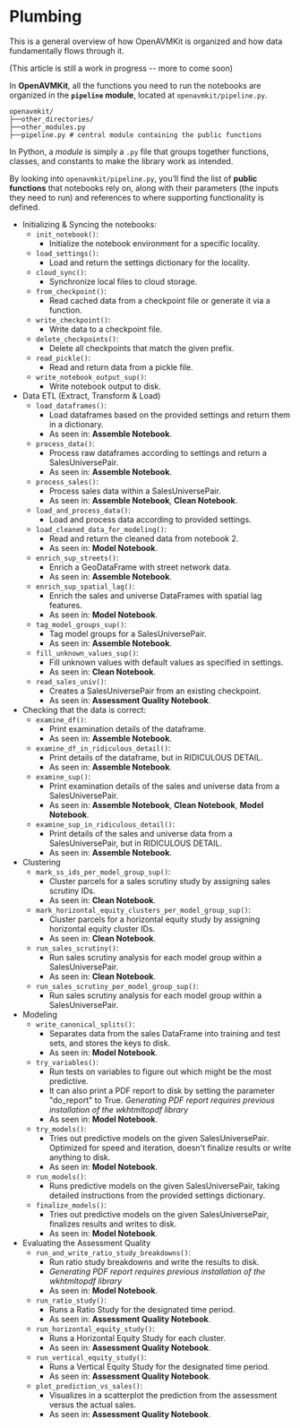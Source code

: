 # Plumbing

This is a general overview of how OpenAVMKit is organized and how data fundamentally flows through it.

(This article is still a work in progress -- more to come soon)

In **OpenAVMKit**, all the functions you need to run the notebooks are organized in the **`pipeline` module**, located at `openavmkit/pipeline.py`.

```
openavmkit/
├──other_directories/
├──other_modules.py
├──pipeline.py # central module containing the public functions
```

In Python, a _module_ is simply a `.py` file that groups together functions, classes, and constants to make the library work as intended.

By looking into `openavmkit/pipeline.py`, you’ll find the list of **public functions** that notebooks rely on, along with their parameters (the inputs they need to run) and references to where supporting functionality is defined.

- Initializing & Syncing the notebooks:
	- ‎`init_notebook()`:
		- Initialize the notebook environment for a specific locality.
	- `load_settings()`:
		- Load and return the settings dictionary for the locality.
	- `cloud_sync()`:
		- Synchronize local files to cloud storage.
	- `from_checkpoint()`:
		- Read cached data from a checkpoint file or generate it via a function.
	- `write_checkpoint()`:
		- Write data to a checkpoint file.
	- `delete_checkpoints()`:
		- Delete all checkpoints that match the given prefix.
	- `read_pickle()`:
		- Read and return data from a pickle file.
	- `write_notebook_output_sup()`:
		- Write notebook output to disk.
- Data ETL (Extract, Transform & Load)
	- `load_dataframes()`:
		- Load dataframes based on the provided settings and return them in a dictionary.
		- As seen in: **Assemble Notebook**.
	- `process_data()`:
		- Process raw dataframes according to settings and return a SalesUniversePair.
		- As seen in: **Assemble Notebook**.
	- `process_sales()`:
		- Process sales data within a SalesUniversePair.
		- As seen in: **Assemble Notebook**, **Clean Notebook**.
	- `load_and_process_data()`:
		- Load and process data according to provided settings.
	- `load_cleaned_data_for_modeling()`:
		- Read and return the cleaned data from notebook 2.
		- As seen in: **Model Notebook**.
	- `enrich_sup_streets()`:
		- Enrich a GeoDataFrame with street network data.
		- As seen in: **Assemble Notebook**.
	- `enrich_sup_spatial_lag()`:
		- Enrich the sales and universe DataFrames with spatial lag features.
		- As seen in: **Model Notebook**.
	- `tag_model_groups_sup()`:
		- Tag model groups for a SalesUniversePair.
		- As seen in: **Assemble Notebook**.
	- `fill_unknown_values_sup()`:
		- Fill unknown values with default values as specified in settings.
		- As seen in: **Clean Notebook**.
	- `read_sales_univ()`:
		- Creates a SalesUniversePair from an existing checkpoint.
		- As seen in: **Assessment Quality Notebook**.
- Checking that the data is correct:
	- `examine_df()`:
		- Print examination details of the dataframe.
		- As seen in: **Assemble Notebook**.
	- `examine_df_in_ridiculous_detail()`:
		- Print details of the dataframe, but in RIDICULOUS DETAIL.
		- As seen in: **Assemble Notebook**.
	- `examine_sup()`:
		- Print examination details of the sales and universe data from a SalesUniversePair.
		- As seen in: **Assemble Notebook**, **Clean Notebook**, **Model Notebook**.
	- `examine_sup_in_ridiculous_detail()`:
		- Print details of the sales and universe data from a SalesUniversePair, but in RIDICULOUS DETAIL.
		- As seen in: **Assemble Notebook**.
- Clustering
	- `mark_ss_ids_per_model_group_sup()`:
		- Cluster parcels for a sales scrutiny study by assigning sales scrutiny IDs.
		- As seen in: **Clean Notebook**.
	- `mark_horizontal_equity_clusters_per_model_group_sup()`:
		- Cluster parcels for a horizontal equity study by assigning horizontal equity cluster IDs.
		- As seen in: **Clean Notebook**.
	- `run_sales_scrutiny()`:
		- Run sales scrutiny analysis for each model group within a SalesUniversePair.
		- As seen in: **Clean Notebook**.
	- `run_sales_scrutiny_per_model_group_sup()`:
		- Run sales scrutiny analysis for each model group within a SalesUniversePair.
- Modeling
	- `write_canonical_splits()`:
		- Separates data from the sales DataFrame into training and test sets, and stores the keys to disk.
		- As seen in: **Model Notebook**.
	- `try_variables()`:
		- Run tests on variables to figure out which might be the most predictive.
		- It can also print a PDF report to disk by setting the parameter "do_report" to True. _Generating PDF report requires previous installation of the wkhtmltopdf library_
		- As seen in: **Model Notebook**.
	- `try_models()`:
		- Tries out predictive models on the given SalesUniversePair. Optimized for speed and iteration, doesn't finalize results or write anything to disk.
		- As seen in: **Model Notebook**.
	- `run_models()`:
		- Runs predictive models on the given SalesUniversePair, taking detailed instructions from the provided settings dictionary.
	- `finalize_models()`:
		- Tries out predictive models on the given SalesUniversePair, finalizes results and writes to disk.
		- As seen in: **Model Notebook**.
- Evaluating the Assessment Quality
	- `run_and_write_ratio_study_breakdowns()`:
		- Run ratio study breakdowns and write the results to disk.
		- _Generating PDF report requires previous installation of the wkhtmltopdf library_
		- As seen in: **Model Notebook**.
	- `run_ratio_study()`:
		- Runs a Ratio Study for the designated time period.
		- As seen in: **Assessment Quality Notebook**.
	- `run_horizontal_equity_study()`:
		- Runs a Horizontal Equity Study for each cluster.
		- As seen in: **Assessment Quality Notebook**.
	- `run_vertical_equity_study()`:
		- Runs a Vertical Equity Study for the designated time period.
		- As seen in: **Assessment Quality Notebook**.
	- `plot_prediction_vs_sales()`:
		- Visualizes in a scatterplot the prediction from the assessment versus the actual sales.
		- As seen in: **Assessment Quality Notebook**.
